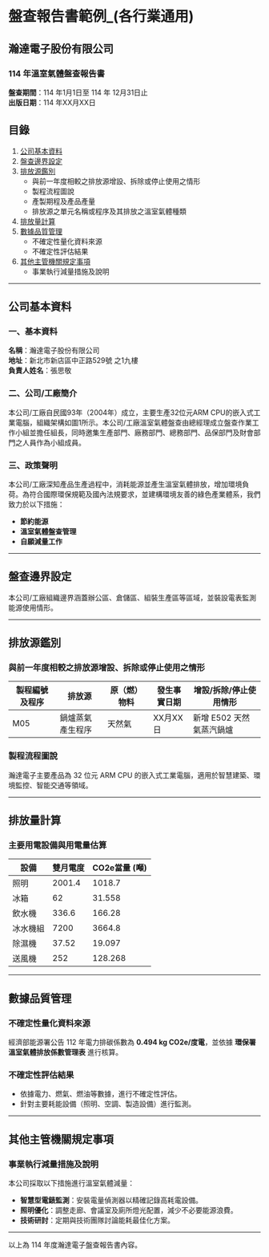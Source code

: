 # 盤查報告書範例_(各行業通用)

## 瀚達電子股份有限公司
### 114 年溫室氣體盤查報告書

**盤查期間**：114 年1月1日至 114 年 12月31日止  
**出版日期**：114 年XX月XX日

## 目錄
1. [公司基本資料](#公司基本資料)
2. [盤查邊界設定](#盤查邊界設定)
3. [排放源鑑別](#排放源鑑別)
   - 與前一年度相較之排放源增設、拆除或停止使用之情形
   - 製程流程圖說
   - 產製期程及產品產量
   - 排放源之單元名稱或程序及其排放之溫室氣體種類
4. [排放量計算](#排放量計算)
5. [數據品質管理](#數據品質管理)
   - 不確定性量化資料來源
   - 不確定性評估結果
6. [其他主管機關規定事項](#其他主管機關規定事項)
   - 事業執行減量措施及說明

---

## 公司基本資料

### 一、基本資料
**名稱**：瀚達電子股份有限公司  
**地址**：新北市新店區中正路529號 之1九樓  
**負責人姓名**：張思敬  

### 二、公司/工廠簡介
本公司/工廠自民國93年（2004年）成立，主要生產32位元ARM CPU的嵌入式工業電腦，組織架構如圖1所示。本公司/工廠溫室氣體盤查由總經理成立盤查作業工作小組並擔任組長，同時邀集生產部門、廠務部門、總務部門、品保部門及財會部門之人員作為小組成員。

### 三、政策聲明
本公司/工廠深知產品生產過程中，消耗能源並產生溫室氣體排放，增加環境負荷。為符合國際環保規範及國內法規要求，並建構環境友善的綠色產業體系，我們致力於以下措施：

- **節約能源**
- **溫室氣體盤查管理**
- **自願減量工作**

---

## 盤查邊界設定

本公司/工廠組織邊界涵蓋辦公區、倉儲區、組裝生產區等區域，並裝設電表監測能源使用情形。

---

## 排放源鑑別

### 與前一年度相較之排放源增設、拆除或停止使用之情形

| 製程編號及程序 | 排放源 | 原（燃）物料 | 發生事實日期 | 增設/拆除/停止使用情形 |
|---|---|---|---|---|
| M05 | 鍋爐蒸氣產生程序 | 天然氣 | XX月XX日 | 新增 E502 天然氣蒸汽鍋爐 |

### 製程流程圖說
瀚達電子主要產品為 32 位元 ARM CPU 的嵌入式工業電腦，適用於智慧建築、環境監控、智能交通等領域。 

---

## 排放量計算

### 主要用電設備與用電量估算

| 設備 | 雙月電度 | CO2e當量 (噸) |
|---|---|---|
| 照明 | 2001.4 | 1018.7 |
| 冰箱 | 62 | 31.558 |
| 飲水機 | 336.6 | 166.28 |
| 冰水機組 | 7200 | 3664.8 |
| 除濕機 | 37.52 | 19.097 |
| 送風機 | 252 | 128.268 |

---

## 數據品質管理

### 不確定性量化資料來源

經濟部能源署公告 112 年電力排碳係數為 **0.494 kg CO2e/度電**，並依據 **環保署溫室氣體排放係數管理表** 進行核算。

### 不確定性評估結果

- 依據電力、燃氣、燃油等數據，進行不確定性評估。
- 針對主要耗能設備（照明、空調、製造設備）進行監測。

---

## 其他主管機關規定事項

### 事業執行減量措施及說明

本公司採取以下措施進行溫室氣體減量：
- **智慧型電錶監測**：安裝電量偵測器以精確記錄高耗電設備。
- **照明優化**：調整走廊、會議室及廁所燈光配置，減少不必要能源浪費。
- **技術研討**：定期與技術團隊討論能耗最佳化方案。

---

以上為 114 年度瀚達電子盤查報告書內容。
